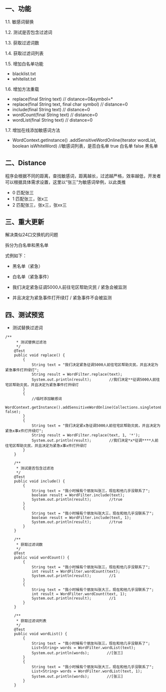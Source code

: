 ## 一、功能 ##

1.1. 敏感词替换

1.2. 测试是否包含过滤词

1.3. 获取过滤词数

1.4. 获取过滤词列表

1.5. 增加白名单功能

- blacklist.txt
- whitelist.txt

1.6. 增加方法重载

- replace(final String text)                     // distance=0&symbol=*
- replace(final String text, final char symbol)  // distance=0
- include(final String text)                     // distance=0
- wordCount(final String text)                   // distance=0
- wordList(final String text)                    // distance=0

1.7. 增加在线添加敏感词方法

- WordContext.getInstance()
  .addSensitiveWordOnline(Iterator<String> wordList, boolean isWhiteWord)
  //敏感词列表，是否白名单 true 白名单 false 黑名单

## 二、Distance ##

程序会根据不同的距离，查找敏感词，距离越长，过滤越严格，效率越低，开发者可以根据具体需求设置，这里以“张三”为敏感词举例，以此类推

  
- 0  匹配张三
- 1  匹配张三，张x三
- 2  匹配张三，张x三，张xx三


## 三、重大更新 ##

解决类似24口交换机的问题

拆分为白名单和黑名单

式例如下：

- 黑名单（紧急）
- 白名单（紧急事件）


- 我们决定紧急征调5000人前往宅区帮助灾民 / 紧急会被监测
- 并且决定为紧急事件打开绿灯 / 紧急事件不会被监测


## 四、测试预览 ##


* 测试替换过滤词
```
/**
     * 测试替换过滤池
     */
    @Test
    public void replace() {
        {
            String text = "我们决定紧急征调5000人前往宅区帮助灾民，并且决定为紧急事件打开绿灯";
            String result = WordFilter.replace(text);
            System.out.println(result);        //我们决定**征调5000人前往宅区帮助灾民，并且决定为紧急事件打开绿灯
        }
        {
            //临时添加敏感词
            WordContext.getInstance().addSensitiveWordOnline(Collections.singletonList("5000"), false);
        }
        {
            String text = "我们决定紧x急征调5000人前往宅区帮助灾民，并且决定为紧急x事x件打开绿灯";
            String result = WordFilter.replace(text, 1, '*');
            System.out.println(result);        //我们决定*x*征调****人前往宅区帮助灾民，并且决定为紧急x事x件打开绿灯
        }
    }

    /**
     * 测试是否包含过滤池
     */
    @Test
    public void include() {
        {
            String text = "我小时候有个朋友叫张三，现在和他几乎没联系了";
            boolean result = WordFilter.include(text);
            System.out.println(result);        //true
        }
        {
            String text = "我小时候有个朋友叫张大三，现在和他几乎没联系了";
            boolean result = WordFilter.include(text, 1);
            System.out.println(result);        //true
        }
    }

    /**
     * 获取过滤词数
     */
    @Test
    public void wordCount() {
        {
            String text = "我小时候有个朋友叫张三，现在和他几乎没联系了";
            int result = WordFilter.wordCount(text);
            System.out.println(result);        //1
        }
        {
            String text = "我小时候有个朋友叫张大三，现在和他几乎没联系了";
            int result = WordFilter.wordCount(text, 1);
            System.out.println(result);        //1
        }
    }

    /**
     * 获取过滤词列表
     */
    @Test
    public void wordList() {
        {
            String text = "我小时候有个朋友叫张三，现在和他几乎没联系了";
            List<String> words = WordFilter.wordList(text);
            System.out.println(words);        //[张三]
        }
        {
            String text = "我小时候有个朋友叫张大三，现在和他几乎没联系了";
            List<String> words = WordFilter.wordList(text, 1);
            System.out.println(words);        //[张三]
        }
    }
```

